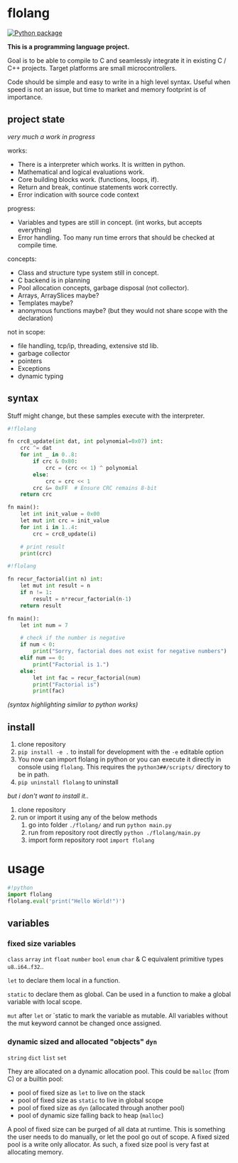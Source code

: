 # flolang

[![Python package](https://github.com/ftobler/flolang/actions/workflows/python-package.yml/badge.svg)](https://github.com/ftobler/flolang/actions/workflows/python-package.yml)

**This is a programming language project.**

Goal is to be able to compile to C and seamlessly integrate it in existing C / C++ projects. Target platforms are small microcontrollers.

Code should be simple and easy to write in a high level syntax. Useful when speed is not an issue, but time to market and memory footprint is of importance.

## project state

*very much a work in progress*

works:
* There is a interpreter which works. It is written in python.
* Mathematical and logical evaluations work.
* Core building blocks work. (functions, loops, if).
* Return and break, continue statements work correctly.
* Error indication with source code context

progress:
* Variables and types are still in concept. (int works, but accepts everything)
* Error handling. Too many run time errors that should be checked at compile time.

concepts:
* Class and structure type system still in concept.
* C backend is in planning
* Pool allocation concepts, garbage disposal (not collector).
* Arrays, ArraySlices maybe?
* Templates maybe?
* anonymous functions maybe? (but they would not share scope with the declaration)

not in scope:
* file handling, tcp/ip, threading, extensive std lib.
* garbage collector
* pointers
* Exceptions
* dynamic typing


## syntax

Stuff might change, but these samples execute with the interpreter.
```python
#!flolang

fn crc8_update(int dat, int polynomial=0x07) int:
    crc ^= dat
    for int _ in 0..8:
        if crc & 0x80:
            crc = (crc << 1) ^ polynomial
        else:
            crc = crc << 1
        crc &= 0xFF  # Ensure CRC remains 8-bit
    return crc

fn main():
    let int init_value = 0x00
    let mut int crc = init_value
    for int i in 1..4:
        crc = crc8_update(i)

    # print result
    print(crc)
```

```python
#!flolang

fn recur_factorial(int n) int:
    let mut int result = n
    if n != 1:
        result = n*recur_factorial(n-1)
    return result

fn main():
    let int num = 7

    # check if the number is negative
    if num < 0:
        print("Sorry, factorial does not exist for negative numbers")
    elif num == 0:
        print("Factorial is 1.")
    else:
        let int fac = recur_factorial(num)
        print("Factorial is")
        print(fac)
```
*(syntax highlighting similar to python works)*

## install

1. clone repository
2. `pip install -e .` to install for development with the `-e` editable option
3. You now can import flolang in python or you can execute it directly in console using `flolang`. This requires the `python3##/scripts/` directory to be in path.
4. `pip uninstall flolang` to uninstall

*but i don't want to install it..*

1. clone repository
2. run or import it using any of the below methods
    1. go into folder `./flolang/` and run `python main.py`
    2. run from repository root directly `python ./flolang/main.py`
    3. import form repository root `import flolang`

# usage

```python
#!python
import flolang
flolang.eval('print("Hello Wörld!")')
```

## variables

### fixed size variables
`class` `array` `int` `float` `number` `bool` `enum` `char` & C equivalent primitive types `u8`..`i64`..`f32`..

`let` to declare them local in a function.

`static` to declare them as global. Can be used in a function to make a global variable with local scope.

`mut` after `let` or `static  to mark the variable as mutable. All variables without the mut keyword cannot be changed once assigned.

### dynamic sized and allocated "objects" `dyn`
`string` `dict` `list` `set`

They are allocated on a dynamic allocation pool. This could be `malloc` (from C) or a builtin pool:
 * pool of fixed size as `let` to live on the stack
 * pool of fixed size as `static` to live in global scope
 * pool of fixed size as `dyn` (allocated through another pool)
 * pool of dynamic size falling back to heap (`malloc`)

A pool of fixed size can be purged of all data at runtime. This is something the user needs to do manually, or let the pool go out of scope. A fixed sized pool is a write only allocator. As such, a fixed size pool is very fast at allocating memory.
